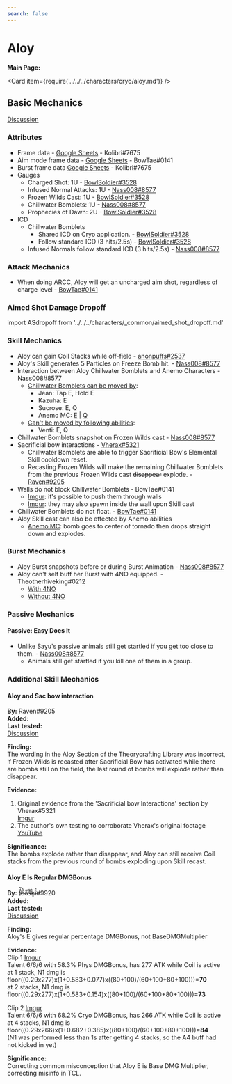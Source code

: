 ```yaml
---
search: false
---
```


# Aloy

**Main Page:**

<Card item={require('../../../characters/cryo/aloy.md')} />

## Basic Mechanics

[Discussion](https://tickets.deeznuts.moe/ticket-archive/attachments_881300511838584882_885320475805368401_transcript-aloy-basic-mechanics.html)

### Attributes

* Frame data - [Google Sheets](https://docs.google.com/spreadsheets/d/11uyES6x6UFGm2bqcsY4dPSqLgsELrdkPv145NmMwTmc/edit?usp=sharing) - Kolibri\#7675
* Aim mode frame data - [Google Sheets](https://docs.google.com/spreadsheets/d/187T-SngEZUUordjY_K_tF_DdvHjQju9CoBJdp2eJOis/edit?usp=sharing) - BowTae\#0141
* Burst frame data [Google Sheets](https://docs.google.com/spreadsheets/d/1zCwdd6_KYFqMD4OQ_llGLdDshoZTu_1pmAMysxGDQvs/edit?usp=sharing) - Kolibri\#7675
* Gauges
  * Charged Shot: 1U - [BowlSoldier#3528](https://youtu.be/pjKp7L8XtOo)
  * Infused Normal Attacks: 1U - [Nass008#8577](https://imgur.com/NTokDRL)
  * Frozen Wilds Cast: 1U - [BowlSoldier#3528](https://youtu.be/QM8YkStJgos)
  * Chillwater Bomblets: 1U - [Nass008#8577](https://imgur.com/jRGCUi3)
  * Prophecies of Dawn: 2U - [BowlSoldier#3528](https://youtu.be/pHSSun_Ec5w)
* ICD
  * Chillwater Bomblets
    * Shared ICD on Cryo application. - [BowlSoldier#3528](https://youtu.be/dR5p0D6-pp8)
    * Follow standard ICD (3 hits/2.5s) - [BowlSoldier#3528](https://youtu.be/mMh8_9bejIA)
  * Infused Normals follow standard ICD (3 hits/2.5s) - [Nass008#8577](https://imgur.com/J1CPb47)

### Attack Mechanics

* When doing ARCC, Aloy will get an uncharged aim shot, regardless of charge level - [BowTae#0141](https://imgur.com/pfAnGJk)

### Aimed Shot Damage Dropoff

import ASdropoff from '../../../characters/_common/aimed_shot_dropoff.md'

<ASdropoff />

### Skill Mechanics

* Aloy can gain Coil Stacks while off-field - [anonpuffs#2537](https://youtu.be/3Cfa3apPBgM)
* Aloy's Skill generates 5 Particles on Freeze Bomb hit. - [Nass008#8577](https://youtu.be/SaZyf_svcis)
* Interaction between Aloy Chillwater Bomblets and Anemo Characters - Nass008#8577
  * [Chillwater Bomblets can be moved by](https://youtu.be/KgzF-ullDno):
    * Jean: Tap E, Hold E
    * Kazuha: E
    * Sucrose: E, Q
    * Anemo MC: [E](https://imgur.com/LIWv5MW) | [Q](https://imgur.com/vgsnOfW)
  * [Can't be moved by following abilities](https://youtu.be/Z1Zf9C26hGs):
    * Venti: E, Q
* Chillwater Bomblets snapshot on Frozen Wilds cast - [Nass008#8577](https://imgur.com/oo2npIc)
* Sacrificial bow interactions - [Vherax#5321](https://imgur.com/1NGlqTp)
  * Chillwater Bomblets are able to trigger Sacrificial Bow's Elemental Skill cooldown reset.
  * Recasting Frozen Wilds will make the remaining Chillwater Bomblets from the previous Frozen Wilds cast ~~disappear~~ explode. - [Raven#9205](./aloy.md#aloy-and-sac-bow-interaction)
* Walls do not block Chillwater Bomblets - BowTae#0141
  * [Imgur](https://imgur.com/Rtkxko2): it's possible to push them through walls
  * [Imgur](https://imgur.com/CfQRY9d): they may also spawn inside the wall upon Skill cast
* Chillwater Bomblets do not float. - [BowTae#0141](https://imgur.com/qZngNjM)
* Aloy Skill cast can also be effected by Anemo abilities
  * [Anemo MC](https://imgur.com/KsHMsWD): bomb goes to center of tornado then drops straight down and explodes.

### Burst Mechanics

* Aloy Burst snapshots before or during Burst Animation - [Nass008#8577](https://imgur.com/qS6vdtR)
* Aloy can't self buff her Burst with 4NO equipped. - Theotherhiveking#0212
  * [With 4NO](https://youtu.be/dMuZpkXRqmA)
  * [Without 4NO](https://youtu.be/KFMkBwFAj_s)

### Passive Mechanics

#### Passive: Easy Does It

* Unlike Sayu's passive animals still get startled if you get too close to them. - [Nass008#8577](https://imgur.com/BGo264W)
  * Animals still get startled if you kill one of them in a group.

### Additional Skill Mechanics

#### Aloy and Sac bow interaction

**By:** Raven\#9205  
**Added:** <Version date="2021-10-16" />  
**Last tested:** <VersionHl date="2021-10-16" />  
[Discussion](https://tickets.deeznuts.moe/ticket-archive/attachments_896016732412596244_899099498595364894_transcript-aloy-and-sac-bow.html)

**Finding:**  
The wording in the Aloy Section of the Theorycrafting Library was incorrect, if Frozen Wilds is recasted after Sacrificial Bow has activated while there are bombs still on the field, the last round of bombs will explode rather than disappear.

**Evidence:**

1. Original evidence from the 'Sacrificial bow Interactions' section by Vherax\#5321  
   [Imgur](https://imgur.com/1NGlqTp)
2. The author's own testing to corroborate Vherax's original footage  
   [YouTube](https://youtu.be/G8GhOOIwIXQ)

**Significance:**  
The bombs explode rather than disappear, and Aloy can still receive Coil stacks from the previous round of bombs exploding upon Skill recast.

#### Aloy E Is Regular DMGBonus

**By:** f̸̒͂ỏ̶̂o̵͌̚s̶͊̏h̷̤̀ḯ̴̊\#9920  
**Added:** <Version date="2023-02-27" />  
**Last tested:** <VersionHl date="2023-02-27" />  
[Discussion](https://tickets.deeznuts.moe/transcripts/aloy-e-is-regular-dmgbonus)

**Finding:**  
Aloy's E gives regular percentage DMGBonus, not BaseDMGMultiplier  
  
**Evidence:**  
Clip 1 [Imgur](https://imgur.com/a/wgx66Ki)  
Talent 6/6/6 with 58.3% Phys DMGBonus, has 277 ATK while Coil is active  
at 1 stack, N1 dmg is floor((0.29x277)x(1+0.583+0.077)x((80+100)/(60+100+80+100)))=**70**  
at 2 stacks, N1 dmg is floor((0.29x277)x(1+0.583+0.154)x((80+100)/(60+100+80+100)))=**73**  
  
Clip 2 [Imgur](https://imgur.com/a/5Z0Ze83)  
Talent 6/6/6 with 68.2% Cryo DMGBonus, has 266 ATK while Coil is active  
at 4 stacks, N1 dmg is floor((0.29x266)x(1+0.682+0.385)x((80+100)/(60+100+80+100)))=**84**  
(N1 was performed less than 1s after getting 4 stacks, so the A4 buff had not kicked in yet)  
  
**Significance:**  
Correcting common misconception that Aloy E is Base DMG Multiplier, correcting misinfo in TCL.
